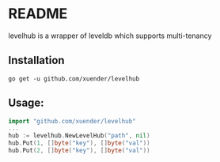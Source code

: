 # README
levelhub is a wrapper of leveldb which supports multi-tenancy

## Installation
```shell
go get -u github.com/xuender/levelhub
```
## Usage:
```go
import "github.com/xuender/levelhub"
...
hub := levelhub.NewLevelHub("path", nil)
hub.Put(1, []byte("key"), []byte("val"))
hub.Put(2, []byte("key"), []byte("val"))
```
